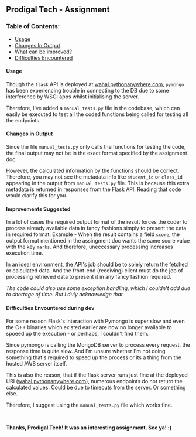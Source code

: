 ## Prodigal Tech - Assignment

### Table of Contents:
  - [Usage](#usage)
  - [Changes In Output](#changes)
  - [What can be improved?](#improvements)
  - [Difficulties Encountered](#difficulties)

<a name="usage"></a>

#### Usage

Though the `flask` API is deployed at [wahal.pythonanywhere.com](https://wahal.pythonanywhere.com), `pymongo` has been experiencing trouble in connecting to the DB due to some interference by WSGI apps whilst initialising the server.

Therefore, I've added a `manual_tests.py` file in the codebase, which can easily be executed to test all the coded functions being called for testing all the endpoints.

<a name="changes"></a>

#### Changes in Output

Since the file `manual_tests.py` only calls the functions for testing the code, the final output may not be in the exact format specified by the assignment doc.

However, the calculated information by the functions should be correct. Therefore, you may not see the metadata info like `student_id` or `class_id` appearing in the output from `manual_tests.py` file. This is because this extra metadata is returned in responses from the Flask API. Reading that code would clarify this for you.

<a name="improvements"></a>

#### Improvements Suggested

In a lot of cases the required output format of the result forces the coder to process already available data in fancy fashions simply to present the data in required format. Example - When the result contains a field `score`, the output format mentioned in the assingment doc wants the same score value with the key `marks`. And therefore, uneccessary processing increases execution time.

In an ideal environment, the API's job should be to solely return the fetched or calculated data. And the front-end (receiving) client must do the job of processing retrieved data to present it in any fancy fashion required.

*The code could also use some exception handling, which I couldn't add due to shortage of time. But I duly acknowledge that.*

<a name="difficulties"></a>

#### Difficulties Envountered during dev

For some reason Flask's interaction with Pymongo is super slow and even the C++ binaries which existed earlier are now no longer available to spoeed up the execution - or perhaps, I couldn't find them.

Since pymongo is calling the MongoDB server to process every request, the response time is quite slow. And I'm unsure whether I'm not doing something that's required to speed up the process or its a thing from the hosted AWS server itself.

This is also the reason, that if the flask server runs just fine at the deployed URI ([wahal.pythonanywhere.com](https://wahal.pythonanywhere.com)), numerous endpoints do not return the calculated values. Could be due to timeouts from the server. Or something else.

Therefore, I suggest using the `manual_tests.py` file which works fine.

<br>

**Thanks, Prodigal Tech! It was an interesting assignment. See ya! :)**